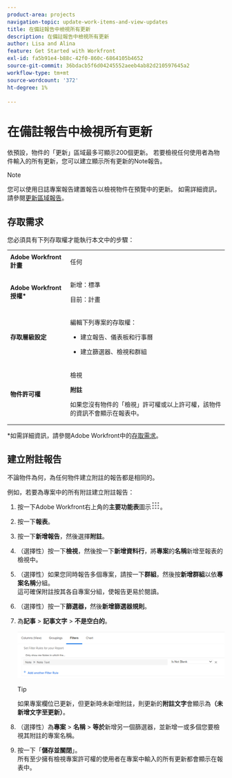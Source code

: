 ```yaml
---
product-area: projects
navigation-topic: update-work-items-and-view-updates
title: 在備註報告中檢視所有更新
description: 在備註報告中檢視所有更新
author: Lisa and Alina
feature: Get Started with Workfront
exl-id: fa5b91e4-b88c-42f0-860c-6864105b4652
source-git-commit: 36bdacb5f6d04245552aeeb4ab82d210597645a2
workflow-type: tm+mt
source-wordcount: '372'
ht-degree: 1%

---
```


# 在備註報告中檢視所有更新

<!--
<p data-mc-conditions="QuicksilverOrClassic.Draft mode">(NOTE: Alina: ***This is a report and it is in the Getting Started/ Updates section because I think it makes more sense to be in this area, where people want to view updates. - added this to this section from Reporting on 7/3/2018 ) </p>
-->

依預設，物件的「更新」區域最多可顯示200個更新。 若要檢視任何使用者為物件輸入的所有更新，您可以建立顯示所有更新的Note報告。

>[!NOTE]
>
>您可以使用日誌專案報告建置報告以檢視物件在預覽中的更新。 如需詳細資訊，請參閱[更新區域報告](../../reports-and-dashboards/reports/creating-and-managing-reports/create-journal-entry-report.md)。

## 存取需求

您必須具有下列存取權才能執行本文中的步驟：

<table style="table-layout:auto"> 
 <col> 
 </col> 
 <col> 
 </col> 
 <tbody> 
  <tr> 
   <td role="rowheader"><strong>Adobe Workfront計畫</strong></td> 
   <td> <p>任何</p> </td> 
  </tr> 
  <tr> 
   <td role="rowheader"><strong>Adobe Workfront授權*</strong></td> 
   <td> <p>新增：標準 </p>
   <p>目前：計畫</p> </td> 
  </tr> 
  <tr> 
   <td role="rowheader"><strong>存取層級設定</strong></td> 
   <td> <p>編輯下列專案的存取權：</p> 
    <ul> 
     <li> <p>建立報告、儀表板和行事曆</p> </li> 
     <li> <p>建立篩選器、檢視和群組</p> </li> 
    </ul> </td> 
  </tr> 
  <tr> 
   <td role="rowheader"><strong>物件許可權</strong></td> 
   <td> <p>檢視</p> <p><b>附註</b></p>
   <p>如果您沒有物件的「檢視」許可權或以上許可權，該物件的資訊不會顯示在報表中。</p>  </td> 
  </tr> 
 </tbody> 
</table>

*如需詳細資訊，請參閱Adobe Workfront中的[存取需求](/help/quicksilver/administration-and-setup/add-users/access-levels-and-object-permissions/access-level-requirements-in-documentation.md)。

## 建立附註報告

不論物件為何，為任何物件建立附註的報告都是相同的。

例如，若要為專案中的所有附註建立附註報告：

1. 按一下Adobe Workfront右上角的&#x200B;**主要功能表**&#x200B;圖示![](assets/main-menu-icon.png)。

1. 按一下&#x200B;**報表**。
1. 按一下&#x200B;**新增報告**，然後選擇&#x200B;**附註**。

1. （選擇性）按一下&#x200B;**檢視**，然後按一下&#x200B;**新增資料行**，將&#x200B;**專案**&#x200B;的&#x200B;**名稱**&#x200B;新增至報表的檢視中。 

1. （選擇性）如果您同時報告多個專案，請按一下&#x200B;**群組**，然後按&#x200B;**新增群組**&#x200B;以依&#x200B;**專案名稱**&#x200B;分組。\
   這可確保附註按其各自專案分組，使報告更易於閱讀。 

1. （選擇性）按一下&#x200B;**篩選器，**&#x200B;然後&#x200B;**新增篩選器規則**。
1. 為&#x200B;**記事** > **記事文字** > **不是空白的**。

   ![](assets/note-note-text-not-blank-filter.png)

   >[!TIP]
   >
   >   如果專案欄位已更新，但更新時未新增附註，則更新的&#x200B;**附註文字**&#x200B;會顯示為&#x200B;**（未新增文字至更新）**。


1. （選擇性）為&#x200B;**專案** > **名稱** > **等於**&#x200B;新增另一個篩選器，並新增一或多個您要檢視其附註的專案名稱。
1. 按一下「**儲存並關閉**」。\
   所有至少擁有檢視專案許可權的使用者在專案中輸入的所有更新都會顯示在報表中。
